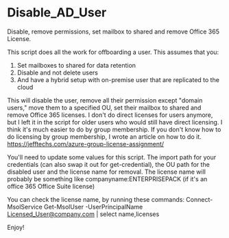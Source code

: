 # Disable_AD_User
Disable, remove permissions, set mailbox to shared and remove Office 365 License. 

This script does all the work for offboarding a user. This assumes that you:
1) Set mailboxes to shared for data retention
2) Disable and not delete users
3) And have a hybrid setup with on-premise user that are replicated to the cloud

This will disable the user, remove all their permission except "domain users," move them to a specified OU, set their mailbox to shared and remove Office 365 licenses. I don't do direct licenses for users anymore, but I left it in the script for older users who would still have direct licensing. I think it's much easier to do by group membership. If you don't know how to do licensing by group membership, I wrote an article on how to do it. https://jefftechs.com/azure-group-license-assignment/

You'll need to update some values for this script. The import path for your credentials (can also swap it out for get-credential), the OU path for the disabled user and the license name for removal. The license name will probably be something like companyname:ENTERPRISEPACK (if it's an office 365 Office Suite license)

You can check the license name, by running these commands:
Connect-MsolService
Get-MsolUser -UserPrincipalName Licensed_User@company.com | select name,licenses

Enjoy!
